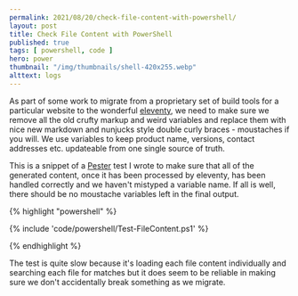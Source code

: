 ```yaml
---
permalink: 2021/08/20/check-file-content-with-powershell/
layout: post
title: Check File Content with PowerShell
published: true 
tags: [ powershell, code ] 
hero: power
thumbnail: "/img/thumbnails/shell-420x255.webp"
alttext: logs
---
```


As part of some work to migrate from a proprietary set of build tools for a particular website to the wonderful [eleventy](https://www.11ty.dev), we 
need to make sure we remove all the old crufty markup and weird variables and replace them with nice new markdown and nunjucks style double curly braces - 
moustaches if you will. We use variables to keep product name, versions, contact addresses etc. updateable from one single source of truth. 

This is a snippet of a [Pester](https://pester.dev) test I wrote to make sure that all of the generated content, once it has been processed by eleventy, has been handled correctly and we haven't mistyped a variable name. If all is well, there should be no moustache variables left in the final output. 

{% highlight "powershell" %}

{% include 'code/powershell/Test-FileContent.ps1' %}

{% endhighlight %}

The test is quite slow because it's loading each file content individually and searching each file for matches but it does seem to be reliable in making sure we
don't accidentally break something as we migrate. 
